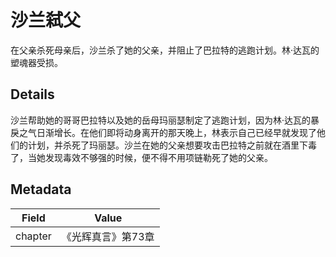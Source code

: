 # 沙兰弑父
在父亲杀死母亲后，沙兰杀了她的父亲，并阻止了巴拉特的逃跑计划。林·达瓦的塑魂器受损。

## Details
沙兰帮助她的哥哥巴拉特以及她的岳母玛丽瑟制定了逃跑计划，因为林·达瓦的暴戾之气日渐增长。在他们即将动身离开的那天晚上，林表示自己已经早就发现了他们的计划，并杀死了玛丽瑟。沙兰在她的父亲想要攻击巴拉特之前就在酒里下毒了，当她发现毒效不够强的时候，便不得不用项链勒死了她的父亲。

## Metadata
| Field | Value |
| ----- | ----- |
| chapter | 《光辉真言》第73章 |
